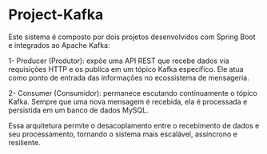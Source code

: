 # Project-Kafka

Este sistema é composto por dois projetos desenvolvidos com Spring Boot e integrados ao Apache Kafka:

1- Producer (Produtor): expõe uma API REST que recebe dados via requisições HTTP e os publica em um tópico Kafka específico. Ele atua como ponto de entrada das informações no ecossistema de mensageria.

2- Consumer (Consumidor): permanece escutando continuamente o tópico Kafka. Sempre que uma nova mensagem é recebida, ela é processada e persistida em um banco de dados MySQL.

Essa arquitetura permite o desacoplamento entre o recebimento de dados e seu processamento, tornando o sistema mais escalável, assíncrono e resiliente.
